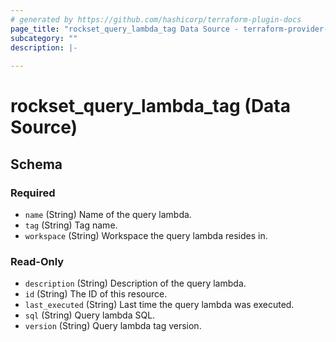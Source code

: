 ```yaml
---
# generated by https://github.com/hashicorp/terraform-plugin-docs
page_title: "rockset_query_lambda_tag Data Source - terraform-provider-rockset"
subcategory: ""
description: |-
  
---
```


# rockset_query_lambda_tag (Data Source)





<!-- schema generated by tfplugindocs -->
## Schema

### Required

- `name` (String) Name of the query lambda.
- `tag` (String) Tag name.
- `workspace` (String) Workspace the query lambda resides in.

### Read-Only

- `description` (String) Description of the query lambda.
- `id` (String) The ID of this resource.
- `last_executed` (String) Last time the query lambda was executed.
- `sql` (String) Query lambda SQL.
- `version` (String) Query lambda tag version.
